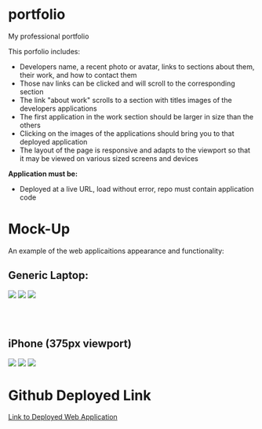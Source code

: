# portfolio
My professional portfolio

This porfolio includes:

- Developers name, a recent photo or avatar, links to sections about them, their work, and how to contact them 
- Those nav links can be clicked and will scroll to the corresponding section
- The link "about work" scrolls to a section with titles images of the developers applications
- The first application in the work section should be larger in size than the others
- Clicking on the images of the applications should bring you to that deployed application
- The layout of the page is responsive and adapts to the viewport so that it may be viewed on various sized screens and devices 

**Application must be:**
- Deployed at a live URL, load without error, repo must contain application code


# Mock-Up
An example of the web applicaitions appearance and functionality: 

## Generic Laptop:

![](./assets/images/laptop1.jpg)
![](./assets/images/laptop2.jpg)
![](./assets/images/laptop3.jpg)

<br><br>


## iPhone (375px viewport)

![](./assets/images/iphone1.jpg)
![](./assets/images/iphone2.jpg)
![](./assets/images/iphone3.jpg)

# Github Deployed Link

[Link to Deployed Web Application](https://lindsfitz.github.io/portfolio/)